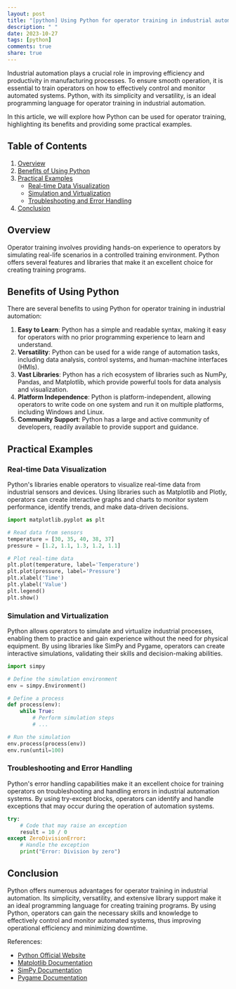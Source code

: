 ```yaml
---
layout: post
title: "[python] Using Python for operator training in industrial automation"
description: " "
date: 2023-10-27
tags: [python]
comments: true
share: true
---
```


Industrial automation plays a crucial role in improving efficiency and productivity in manufacturing processes. To ensure smooth operation, it is essential to train operators on how to effectively control and monitor automated systems. Python, with its simplicity and versatility, is an ideal programming language for operator training in industrial automation. 

In this article, we will explore how Python can be used for operator training, highlighting its benefits and providing some practical examples.

## Table of Contents
1. [Overview](#overview)
2. [Benefits of Using Python](#benefits-of-using-python)
3. [Practical Examples](#practical-examples)
    - [Real-time Data Visualization](#real-time-data-visualization)
    - [Simulation and Virtualization](#simulation-and-virtualization)
    - [Troubleshooting and Error Handling](#troubleshooting-and-error-handling)
4. [Conclusion](#conclusion)

## Overview<a name="overview"></a>
Operator training involves providing hands-on experience to operators by simulating real-life scenarios in a controlled training environment. Python offers several features and libraries that make it an excellent choice for creating training programs.

## Benefits of Using Python<a name="benefits-of-using-python"></a>
There are several benefits to using Python for operator training in industrial automation:

1. **Easy to Learn**: Python has a simple and readable syntax, making it easy for operators with no prior programming experience to learn and understand.
2. **Versatility**: Python can be used for a wide range of automation tasks, including data analysis, control systems, and human-machine interfaces (HMIs).
3. **Vast Libraries**: Python has a rich ecosystem of libraries such as NumPy, Pandas, and Matplotlib, which provide powerful tools for data analysis and visualization.
4. **Platform Independence**: Python is platform-independent, allowing operators to write code on one system and run it on multiple platforms, including Windows and Linux.
5. **Community Support**: Python has a large and active community of developers, readily available to provide support and guidance.

## Practical Examples<a name="practical-examples"></a>

### Real-time Data Visualization<a name="real-time-data-visualization"></a>
Python's libraries enable operators to visualize real-time data from industrial sensors and devices. Using libraries such as Matplotlib and Plotly, operators can create interactive graphs and charts to monitor system performance, identify trends, and make data-driven decisions.

```python
import matplotlib.pyplot as plt

# Read data from sensors
temperature = [30, 35, 40, 38, 37]
pressure = [1.2, 1.1, 1.3, 1.2, 1.1]

# Plot real-time data
plt.plot(temperature, label='Temperature')
plt.plot(pressure, label='Pressure')
plt.xlabel('Time')
plt.ylabel('Value')
plt.legend()
plt.show()
```

### Simulation and Virtualization<a name="simulation-and-virtualization"></a>
Python allows operators to simulate and virtualize industrial processes, enabling them to practice and gain experience without the need for physical equipment. By using libraries like SimPy and Pygame, operators can create interactive simulations, validating their skills and decision-making abilities.

```python
import simpy

# Define the simulation environment
env = simpy.Environment()

# Define a process
def process(env):
    while True:
        # Perform simulation steps
        # ...

# Run the simulation
env.process(process(env))
env.run(until=100)
```

### Troubleshooting and Error Handling<a name="troubleshooting-and-error-handling"></a>
Python's error handling capabilities make it an excellent choice for training operators on troubleshooting and handling errors in industrial automation systems. By using try-except blocks, operators can identify and handle exceptions that may occur during the operation of automation systems.

```python
try:
    # Code that may raise an exception
    result = 10 / 0
except ZeroDivisionError:
    # Handle the exception
    print("Error: Division by zero")
```

## Conclusion<a name="conclusion"></a>
Python offers numerous advantages for operator training in industrial automation. Its simplicity, versatility, and extensive library support make it an ideal programming language for creating training programs. By using Python, operators can gain the necessary skills and knowledge to effectively control and monitor automated systems, thus improving operational efficiency and minimizing downtime.

References:
- [Python Official Website](https://www.python.org/)
- [Matplotlib Documentation](https://matplotlib.org/stable/contents.html)
- [SimPy Documentation](https://simpy.readthedocs.io/en/latest/)
- [Pygame Documentation](https://www.pygame.org/docs/)
